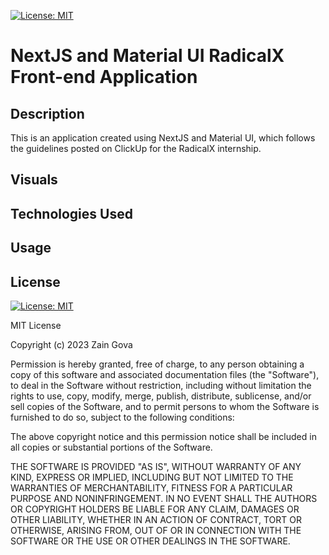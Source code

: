 [![License: MIT](https://img.shields.io/badge/License-MIT-yellow.svg)](https://opensource.org/licenses/MIT)

# NextJS and Material UI RadicalX Front-end Application

## Description

This is an application created using NextJS and Material UI, which follows the guidelines posted on ClickUp for the RadicalX internship.

## Visuals

## Technologies Used

## Usage

## License

[![License: MIT](https://img.shields.io/badge/License-MIT-yellow.svg)](https://opensource.org/licenses/MIT)

MIT License

Copyright (c) 2023 Zain Gova

Permission is hereby granted, free of charge, to any person obtaining a copy
of this software and associated documentation files (the "Software"), to deal
in the Software without restriction, including without limitation the rights
to use, copy, modify, merge, publish, distribute, sublicense, and/or sell
copies of the Software, and to permit persons to whom the Software is
furnished to do so, subject to the following conditions:

The above copyright notice and this permission notice shall be included in all
copies or substantial portions of the Software.

THE SOFTWARE IS PROVIDED "AS IS", WITHOUT WARRANTY OF ANY KIND, EXPRESS OR
IMPLIED, INCLUDING BUT NOT LIMITED TO THE WARRANTIES OF MERCHANTABILITY,
FITNESS FOR A PARTICULAR PURPOSE AND NONINFRINGEMENT. IN NO EVENT SHALL THE
AUTHORS OR COPYRIGHT HOLDERS BE LIABLE FOR ANY CLAIM, DAMAGES OR OTHER
LIABILITY, WHETHER IN AN ACTION OF CONTRACT, TORT OR OTHERWISE, ARISING FROM,
OUT OF OR IN CONNECTION WITH THE SOFTWARE OR THE USE OR OTHER DEALINGS IN THE
SOFTWARE.
